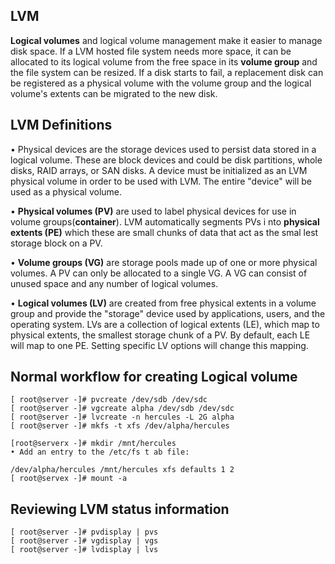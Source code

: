 ## LVM
**Logical volumes** and logical volume management make it easier to manage disk space. If a LVM hosted file system needs more space, it can be allocated to its logical volume from the free space in its **volume group** and the file system can be resized. If a disk starts to fail, a replacement disk can be registered as a physical volume with the volume group and the logical volume's extents can be migrated to the new disk.

## LVM Definitions
• Physical devices are the storage devices used to persist data stored in a logical volume. These are block devices and could be disk partitions, whole disks, RAID arrays, or SAN disks. A device must be initialized as an LVM physical volume in order to be used with LVM. The entire "device" will be used as a physical volume.

• **Physical volumes (PV)** are used to label physical devices for use in volume groups(**container**). LVM automatically segments PVs i nto **physical extents (PE)** which these are small chunks of data that act as the smal lest storage block on a PV.

• **Volume groups (VG)** are storage pools made up of one or more physical volumes. A PV can only be allocated to a single VG. A VG can consist of unused space and any number of logical volumes.

• **Logical volumes (LV)** are created from free physical extents in a volume group and provide the "storage" device used by applications, users, and the operating system. LVs are a collection of logical extents (LE), which map to physical extents, the smallest storage chunk of a PV. By default, each LE will map to one PE. Setting specific LV options will change this mapping.

## Normal workflow for creating Logical volume
```{r, engine='bash', count_lines}
[ root@server -]# pvcreate /dev/sdb /dev/sdc
[ root@server -]# vgcreate alpha /dev/sdb /dev/sdc 
[ root@server -]# lvcreate -n hercules -L 2G alpha 
[ root@server -]# mkfs -t xfs /dev/alpha/hercules 

[root@serverx -]# mkdir /mnt/hercules
• Add an entry to the /etc/fs t ab file:

/dev/alpha/hercules /mnt/hercules xfs defaults 1 2
[ root@servex -]# mount -a 
```

## Reviewing LVM status information 
```{r, engine='bash', count_lines}
[ root@server -]# pvdisplay | pvs
[ root@server -]# vgdisplay | vgs
[ root@server -]# lvdisplay | lvs
```
